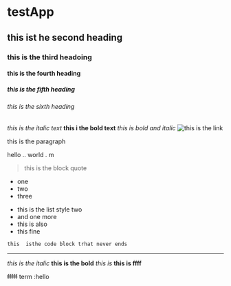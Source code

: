 # testApp
## this ist he second heading
### this is the third headoing
#### this is the fourth heading
##### this is the fifth heading 
###### this is the sixth heading
_this  is the italic text_
**this i the bold text**
_*this is bold and italic*_
![this  is the link](https://upload.wikimedia.org/wikipedia/commons/5/56/Tiger.50.jpg)

this  is the paragraph

hello .. world . m
> this is the block quote


* one
* two
* three

- this is the list style two
- and one more
- this is also
- this fine


`this  isthe
code block
trhat never
ends`

---

*this is the italic*
**this is the bold**
_this is_
__this is ffff__


~~fffff~~
term
:hello



